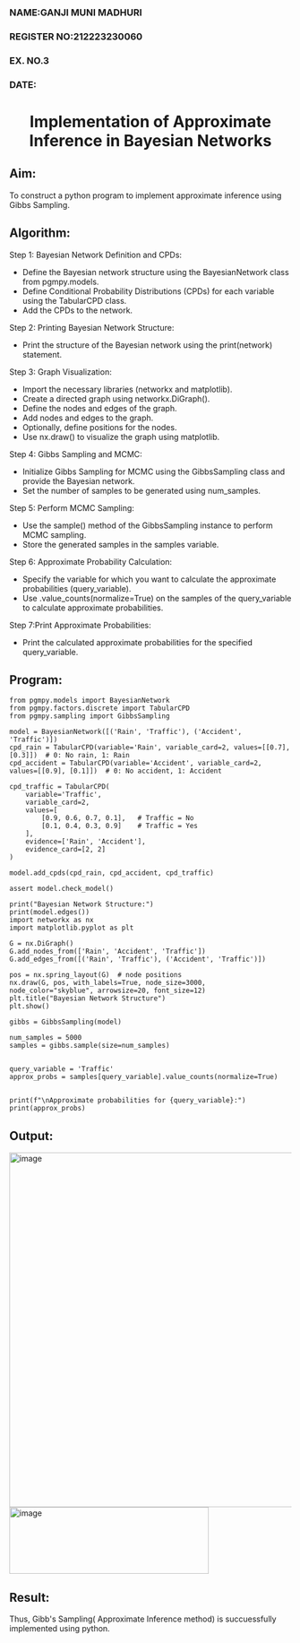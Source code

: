 <H3>NAME:GANJI MUNI MADHURI</H3>
<H3>REGISTER NO:212223230060</H3>
<H3>EX. NO.3</H3>
<H3>DATE:</H3>
<H1 ALIGN =CENTER> Implementation of Approximate Inference in Bayesian Networks
</H1>

## Aim: 
   To construct a python program to implement approximate inference using Gibbs Sampling.</br>
## Algorithm:
   Step 1: Bayesian Network Definition and CPDs:<br>
    <ul> <li>Define the Bayesian network structure using the BayesianNetwork class from pgmpy.models.</li>
    <li>Define Conditional Probability Distributions (CPDs) for each variable using the TabularCPD class.</li>
    <li>Add the CPDs to the network.</li></ul>
    Step 2: Printing Bayesian Network Structure:<br>
    <ul><li>Print the structure of the Bayesian network using the print(network) statement.</li></ul>
   Step 3: Graph Visualization:
    <ul><li>Import the necessary libraries (networkx and matplotlib).</li>
    <li>Create a directed graph using networkx.DiGraph().</li>
    <li>Define the nodes and edges of the graph.</li>
    <li>Add nodes and edges to the graph.</li>
    <li>Optionally, define positions for the nodes.</li>
    <li>Use nx.draw() to visualize the graph using matplotlib.</li></ul>
    Step 4: Gibbs Sampling and MCMC:<br>
    <ul><li>Initialize Gibbs Sampling for MCMC using the GibbsSampling class and provide the Bayesian network.</li>
    <li>Set the number of samples to be generated using num_samples.</li></ul>
    Step 5: Perform MCMC Sampling:<br>
    <ul><li>Use the sample() method of the GibbsSampling instance to perform MCMC sampling.</li>
    <li>Store the generated samples in the samples variable.</li></ul>
    Step 6: Approximate Probability Calculation:<br>
    <ul><li>Specify the variable for which you want to calculate the approximate probabilities (query_variable).</li>
    <li>Use .value_counts(normalize=True) on the samples of the query_variable to calculate approximate probabilities.</li></ul>
    Step 7:Print Approximate Probabilities:<br>
    <ul><li>Print the calculated approximate probabilities for the specified query_variable.</li></ul>


## Program:
```
from pgmpy.models import BayesianNetwork
from pgmpy.factors.discrete import TabularCPD
from pgmpy.sampling import GibbsSampling

model = BayesianNetwork([('Rain', 'Traffic'), ('Accident', 'Traffic')])
cpd_rain = TabularCPD(variable='Rain', variable_card=2, values=[[0.7], [0.3]])  # 0: No rain, 1: Rain
cpd_accident = TabularCPD(variable='Accident', variable_card=2, values=[[0.9], [0.1]])  # 0: No accident, 1: Accident

cpd_traffic = TabularCPD(
    variable='Traffic',
    variable_card=2,
    values=[
        [0.9, 0.6, 0.7, 0.1],   # Traffic = No
        [0.1, 0.4, 0.3, 0.9]    # Traffic = Yes
    ],
    evidence=['Rain', 'Accident'],
    evidence_card=[2, 2]
)

model.add_cpds(cpd_rain, cpd_accident, cpd_traffic)

assert model.check_model()

print("Bayesian Network Structure:")
print(model.edges())
import networkx as nx
import matplotlib.pyplot as plt

G = nx.DiGraph()
G.add_nodes_from(['Rain', 'Accident', 'Traffic'])
G.add_edges_from([('Rain', 'Traffic'), ('Accident', 'Traffic')])

pos = nx.spring_layout(G)  # node positions
nx.draw(G, pos, with_labels=True, node_size=3000, node_color="skyblue", arrowsize=20, font_size=12)
plt.title("Bayesian Network Structure")
plt.show()

gibbs = GibbsSampling(model)

num_samples = 5000
samples = gibbs.sample(size=num_samples)


query_variable = 'Traffic'
approx_probs = samples[query_variable].value_counts(normalize=True)


print(f"\nApproximate probabilities for {query_variable}:")
print(approx_probs)
```



## Output:
<img width="805" height="633" alt="image" src="https://github.com/user-attachments/assets/b2531508-cf26-4a42-9a6c-e91c06ea1cf8" />

<img width="356" height="119" alt="image" src="https://github.com/user-attachments/assets/5b8d2c56-9bdc-43a8-8f95-151d140abdea" />


## Result:
Thus, Gibb's Sampling( Approximate Inference method) is succuessfully implemented using python.
